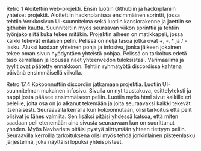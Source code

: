 Retro 1
Aloitettiin web-projekti. Ensin luotiin Githubiin ja hacknplaniin yhteiset projektit. Aloitettiin hacknplanissa ensimmäinen sprintti, jossa tehtiin Verkkosivun UI-suunnitelma sekä luotiin kansiorakenne ja jaettiin se githubin kautta. Suunniteltiin myös seuraavan viikon sprinttiä ja tehtiin työnjako siitä kuka tekee mitäkin. Projektin aiheen on matikkapeli, jossa kaikki tekevät erilaisen pelin. Pelissä on neljä tasoa jotka ovat +, -, * ja / -lasku. Aluksi luodaan yhteinen pohja ja infosivu, jonka jälkeen jokainen tekee oman sivun hyödyntäen yhteistä pohjaa. Pelissä on tarkoitus edetä taso kerrallaan ja lopussa näet yhteenvedon tuloksistasi. Värimaailma ja tyylit ovat päätetty ennakkoon. Tehtiin ryhmätyötä discordissa kahtena päivänä ensimmäisellä viikolla.

Retro 17.4
Kokoonnuttiin discordiin jatkamaan projektia. Luotiin UI-suunnitelman mukainen infosivu. Sivulla on nyt taustakuva, esittelyteksti ja nappi josta pääsee ensimmäiseen peliin. Luotiin myös html sivut kaikille eri peleille, joita osa on jo alkanut tekemään ja joita seuraavaksi kaikki tekevät itsenäisesti. Seuraavalla kerralla kun kokoonnutaan, olisi tarkoitus että pelit olisivat jo lähes valmiita. Sen lisäksi pitäisi yhdessä katsoa, että miten saadaan peli etenemään aina sivusta seuraavaan kun on suorittanut yhnden. Myös Navbarista pitäisi pystyä siirtymään yhteen tiettyyn peliin. Seuraavilla kerroilla tarkoituksena olisi myös tehdä jonkinlainen pisteenlasku järjestelmä, joka näyttäisi lopuksi yhteispisteet.